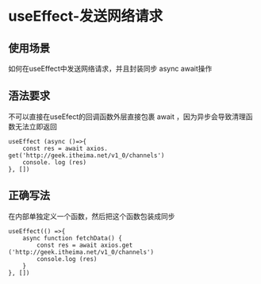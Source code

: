 # useEffect-发送网络请求

## 使用场景

如何在useEffect中发送网络请求，并且封装同步 async await操作

## 浯法要求

不可以直接在useEfect的回调函数外层直接包裹 await ，因为异步会导致清理函数无法立即返回

    useEffect (async ()=>{
        const res = await axios. get('http://geek.itheima.net/v1_0/channels')
        console. log (res)
    }, [])

## 正确写法

在内部单独定义一个函数，然后把这个函数包装成同步

    useEffect(() =>{
        async function fetchData() {
            const res = await axios.get ('http://geek.itheima.net/v1_0/channels')
            console.log (res)
        }
    }, [])